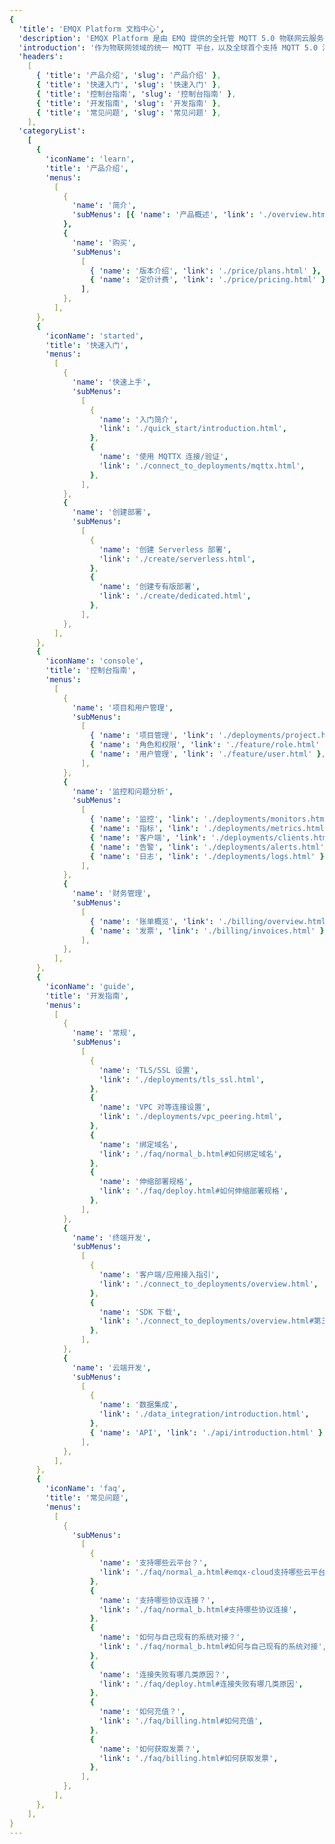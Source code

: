 ```yaml
---
{
  'title': 'EMQX Platform 文档中心',
  'description': 'EMQX Platform 是由 EMQ 提供的全托管 MQTT 5.0 物联网云服务平台，可连接海量物联网设备并实时处理数据，它支持按量付费，可零代码实现消息分发和持久化。',
  'introduction': '作为物联网领域的统一 MQTT 平台，以及全球首个支持 MQTT 5.0 消息服务的平台，EMQX Platform 为 MQTT 服务提供全面托管的环境以及 MQTT 服务的本地部署方案。借助 EMQX Platform，您可以快速构建面向物联网领域的行业应用，轻松实现物联网数据的采集、传输、计算和持久化。',
  'headers':
    [
      { 'title': '产品介绍', 'slug': '产品介绍' },
      { 'title': '快速入门', 'slug': '快速入门' },
      { 'title': '控制台指南', 'slug': '控制台指南' },
      { 'title': '开发指南', 'slug': '开发指南' },
      { 'title': '常见问题', 'slug': '常见问题' },
    ],
  'categoryList':
    [
      {
        'iconName': 'learn',
        'title': '产品介绍',
        'menus':
          [
            {
              'name': '简介',
              'subMenus': [{ 'name': '产品概述', 'link': './overview.html' }],
            },
            {
              'name': '购买',
              'subMenus':
                [
                  { 'name': '版本介绍', 'link': './price/plans.html' },
                  { 'name': '定价计费', 'link': './price/pricing.html' },
                ],
            },
          ],
      },
      {
        'iconName': 'started',
        'title': '快速入门',
        'menus':
          [
            {
              'name': '快速上手',
              'subMenus':
                [
                  {
                    'name': '入门简介',
                    'link': './quick_start/introduction.html',
                  },
                  {
                    'name': '使用 MQTTX 连接/验证',
                    'link': './connect_to_deployments/mqttx.html',
                  },
                ],
            },
            {
              'name': '创建部署',
              'subMenus':
                [
                  {
                    'name': '创建 Serverless 部署',
                    'link': './create/serverless.html',
                  },
                  {
                    'name': '创建专有版部署',
                    'link': './create/dedicated.html',
                  },
                ],
            },
          ],
      },
      {
        'iconName': 'console',
        'title': '控制台指南',
        'menus':
          [
            {
              'name': '项目和用户管理',
              'subMenus':
                [
                  { 'name': '项目管理', 'link': './deployments/project.html' },
                  { 'name': '角色和权限', 'link': './feature/role.html' },
                  { 'name': '用户管理', 'link': './feature/user.html' },
                ],
            },
            {
              'name': '监控和问题分析',
              'subMenus':
                [
                  { 'name': '监控', 'link': './deployments/monitors.html' },
                  { 'name': '指标', 'link': './deployments/metrics.html' },
                  { 'name': '客户端', 'link': './deployments/clients.html' },
                  { 'name': '告警', 'link': './deployments/alerts.html' },
                  { 'name': '日志', 'link': './deployments/logs.html' },
                ],
            },
            {
              'name': '财务管理',
              'subMenus':
                [
                  { 'name': '账单概览', 'link': './billing/overview.html' },
                  { 'name': '发票', 'link': './billing/invoices.html' },
                ],
            },
          ],
      },
      {
        'iconName': 'guide',
        'title': '开发指南',
        'menus':
          [
            {
              'name': '常规',
              'subMenus':
                [
                  {
                    'name': 'TLS/SSL 设置',
                    'link': './deployments/tls_ssl.html',
                  },
                  {
                    'name': 'VPC 对等连接设置',
                    'link': './deployments/vpc_peering.html',
                  },
                  {
                    'name': '绑定域名',
                    'link': './faq/normal_b.html#如何绑定域名',
                  },
                  {
                    'name': '伸缩部署规格',
                    'link': './faq/deploy.html#如何伸缩部署规格',
                  },
                ],
            },
            {
              'name': '终端开发',
              'subMenus':
                [
                  {
                    'name': '客户端/应用接入指引',
                    'link': './connect_to_deployments/overview.html',
                  },
                  {
                    'name': 'SDK 下载',
                    'link': './connect_to_deployments/overview.html#第三方-SDK-推荐',
                  },
                ],
            },
            {
              'name': '云端开发',
              'subMenus':
                [
                  {
                    'name': '数据集成',
                    'link': './data_integration/introduction.html',
                  },
                  { 'name': 'API', 'link': './api/introduction.html' },
                ],
            },
          ],
      },
      {
        'iconName': 'faq',
        'title': '常见问题',
        'menus':
          [
            {
              'subMenus':
                [
                  {
                    'name': '支持哪些云平台？',
                    'link': './faq/normal_a.html#emqx-cloud支持哪些云平台',
                  },
                  {
                    'name': '支持哪些协议连接？',
                    'link': './faq/normal_b.html#支持哪些协议连接',
                  },
                  {
                    'name': '如何与自己现有的系统对接？',
                    'link': './faq/normal_b.html#如何与自己现有的系统对接',
                  },
                  {
                    'name': '连接失败有哪几类原因？',
                    'link': './faq/deploy.html#连接失败有哪几类原因',
                  },
                  {
                    'name': '如何充值？',
                    'link': './faq/billing.html#如何充值',
                  },
                  {
                    'name': '如何获取发票？',
                    'link': './faq/billing.html#如何获取发票',
                  },
                ],
            },
          ],
      },
    ],
}
---
```


<CloudOverview />
